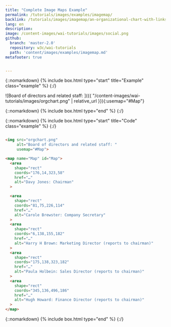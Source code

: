 ```yaml
---
title: "Complete Image Maps Example"
permalink: /tutorials/images/examples/imagemap/
backlink: /tutorials/images/imagemap/an-organizational-chart-with-links-to-individual-pages
lang: en
description:
image: /content-images/wai-tutorials/images/social.png
github:
  branch: 'master-2.0'
  repository: w3c/wai-tutorials
  path: 'content/images/examples/imagemap.md'
metafooter: true


---
```



{::nomarkdown}
{% include box.html type="start" title="Example" class="example" %}
{:/}

![Board of directors and related staff: ]({{ "/content-images/wai-tutorials/images/orgchart.png" | relative_url }}){:usemap="#Map"}

<map name="Map" id="Map">
  <area shape="rect" coords="176,14,323,58" href="../res/beyond" alt="Davy Jones: Chairman">
  <area shape="rect" coords="81,75,226,114" href="../res/beyond" alt="Carole Brewster: Company Secretary">
  <area shape="rect" coords="6,138,155,182" href="../res/beyond" alt="Harry H Brown: Marketing Director (reports to chairman)">
  <area shape="rect" coords="175,138,323,182" href="../res/beyond" alt="Paula Holbein: Sales Director (reports to chairman)">
  <area shape="rect" coords="345,136,496,186" href="../res/beyond" alt="Hugh Howard: Finance Director (reports to chairman)">
</map>

{::nomarkdown}
{% include box.html type="end" %}
{:/}

{::nomarkdown}
{% include box.html type="start" title="Code" class="example" %}
{:/}

~~~ html

<img src="orgchart.png"
     alt="Board of directors and related staff: "
     usemap="#Map">

<map name="Map" id="Map">
  <area
    shape="rect"
    coords="176,14,323,58"
    href="…"
    alt="Davy Jones: Chairman"
  >

  <area
    shape="rect"
    coords="81,75,226,114"
    href="…"
    alt="Carole Brewster: Company Secretary"
  >
  <area
    shape="rect"
    coords="6,138,155,182"
    href="…"
    alt="Harry H Brown: Marketing Director (reports to chairman)"
  >
  <area
    shape="rect"
    coords="175,138,323,182"
    href="…"
    alt="Paula Holbein: Sales Director (reports to chairman)"
  >
  <area
    shape="rect"
    coords="345,136,496,186"
    href="…"
    alt="Hugh Howard: Finance Director (reports to chairman)"
  >
</map>

~~~

{::nomarkdown}
{% include box.html type="end" %}
{:/}

